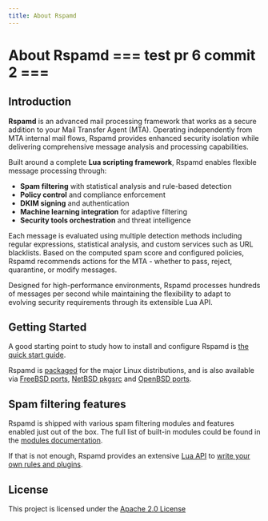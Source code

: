 ```yaml
---
title: About Rspamd
---
```


# About Rspamd  === test pr 6 commit 2 ===

## Introduction

**Rspamd** is an advanced mail processing framework that works as a secure addition to your Mail Transfer Agent (MTA).
Operating independently from MTA internal mail flows, Rspamd provides enhanced security isolation while delivering
comprehensive message analysis and processing capabilities.

Built around a complete **Lua scripting framework**, Rspamd enables flexible message processing through:
- **Spam filtering** with statistical analysis and rule-based detection
- **Policy control** and compliance enforcement  
- **DKIM signing** and authentication
- **Machine learning integration** for adaptive filtering
- **Security tools orchestration** and threat intelligence

Each message is evaluated using multiple detection methods including regular expressions, statistical analysis,
and custom services such as URL blacklists. Based on the computed spam score and configured policies,
Rspamd recommends actions for the MTA - whether to pass, reject, quarantine, or modify messages.

Designed for high-performance environments, Rspamd processes hundreds of messages per second while maintaining
the flexibility to adapt to evolving security requirements through its extensible Lua API.

## Getting Started

A good starting point to study how to install and configure Rspamd is [the quick start guide](/tutorials/quickstart).

Rspamd is [packaged](/downloads) for the major Linux distributions, and is also available via <a href="https://freshports.org/mail/rspamd" target="_blank" rel="noopener noreferrer">FreeBSD ports</a>, <a href="https://pkgsrc.org" target="_blank" rel="noopener noreferrer">NetBSD pkgsrc</a> and <a href="https://openports.pl/path/mail/rspamd" target="_blank" rel="noopener noreferrer">OpenBSD ports</a>.

## Spam filtering features

Rspamd is shipped with various spam filtering modules and features enabled just out of the box.
The full list of built-in modules could be found in the [modules documentation](/modules/).

If that is not enough, Rspamd provides an extensive [Lua API](/lua/) to [write your own rules and plugins](/developers/writing_rules).


## License

This project is licensed under the <a href="https://tldrlegal.com/license/apache-license-2.0-(apache-2.0)" target="_blank" rel="noopener noreferrer">Apache 2.0 License</a>

